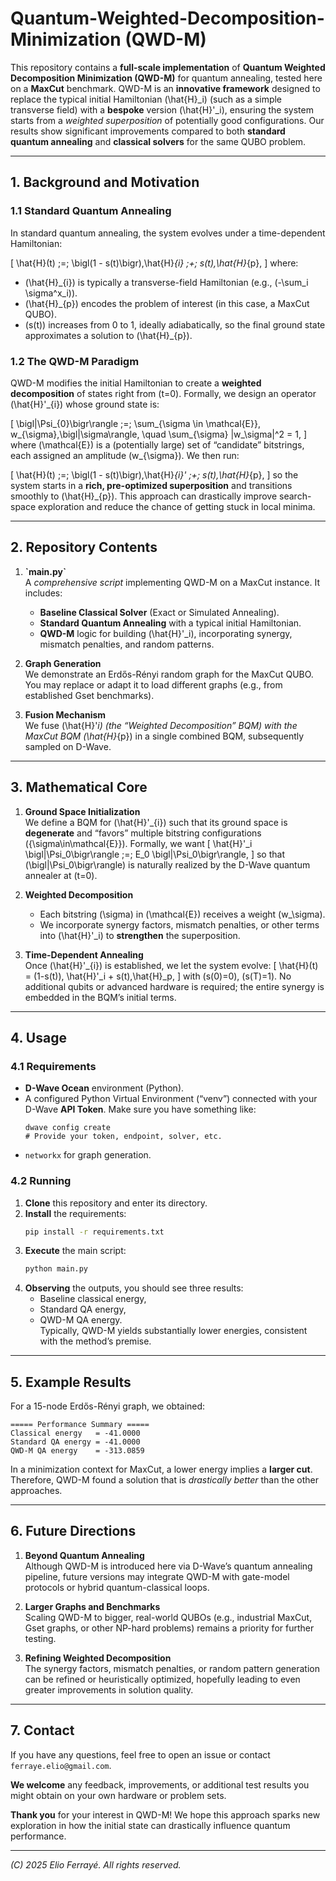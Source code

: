 # Quantum-Weighted-Decomposition-Minimization (QWD-M)

This repository contains a **full-scale implementation** of **Quantum Weighted Decomposition Minimization (QWD-M)** for quantum annealing, tested here on a **MaxCut** benchmark. QWD-M is an **innovative framework** designed to replace the typical initial Hamiltonian \(\hat{H}_i\) (such as a simple transverse field) with a **bespoke** version \(\hat{H}'_i\), ensuring the system starts from a _weighted superposition_ of potentially good configurations. Our results show significant improvements compared to both **standard quantum annealing** and **classical solvers** for the same QUBO problem.

---

## 1. Background and Motivation

### 1.1 Standard Quantum Annealing
In standard quantum annealing, the system evolves under a time-dependent Hamiltonian:

\[
\hat{H}(t) \;=\; \bigl(1 - s(t)\bigr)\,\hat{H}_{i} \;+\; s(t)\,\hat{H}_{p}, 
\]
where:
- \(\hat{H}_{i}\) is typically a transverse-field Hamiltonian (e.g., \(-\sum_i \sigma^x_i\)).
- \(\hat{H}_{p}\) encodes the problem of interest (in this case, a MaxCut QUBO).
- \(s(t)\) increases from 0 to 1, ideally adiabatically, so the final ground state approximates a solution to \(\hat{H}_{p}\).

### 1.2 The QWD-M Paradigm
QWD-M modifies the initial Hamiltonian to create a **weighted decomposition** of states right from \(t=0\). Formally, we design an operator \(\hat{H}'_{i}\) whose ground state is:

\[
\bigl|\Psi_{0}\bigr\rangle 
\;=\;
\sum_{\sigma \in \mathcal{E}}\, w_{\sigma}\,\bigl|\sigma\rangle,
\quad \sum_{\sigma} |w_\sigma|^2 = 1,
\]
where \(\mathcal{E}\) is a (potentially large) set of “candidate” bitstrings, each assigned an amplitude \(w_{\sigma}\). We then run:

\[
\hat{H}(t)
\;=\;
\bigl(1 - s(t)\bigr)\,\hat{H}_{i}' 
\;+\;
s(t)\,\hat{H}_{p},
\]
so the system starts in a **rich, pre-optimized superposition** and transitions smoothly to \(\hat{H}_{p}\). This approach can drastically improve search-space exploration and reduce the chance of getting stuck in local minima.

---

## 2. Repository Contents

1. **\`main.py\`**  
   A _comprehensive script_ implementing QWD-M on a MaxCut instance. It includes:
   - **Baseline Classical Solver** (Exact or Simulated Annealing).
   - **Standard Quantum Annealing** with a typical initial Hamiltonian.
   - **QWD-M** logic for building \(\hat{H}'_i\), incorporating synergy, mismatch penalties, and random patterns.

2. **Graph Generation**  
   We demonstrate an Erdős-Rényi random graph for the MaxCut QUBO. You may replace or adapt it to load different graphs (e.g., from established Gset benchmarks).

3. **Fusion Mechanism**  
   We fuse \(\hat{H}'_i\) (the “Weighted Decomposition” BQM) with the MaxCut BQM \(\hat{H}_{p}\) in a single combined BQM, subsequently sampled on D-Wave.

---

## 3. Mathematical Core

1. **Ground Space Initialization**  
   We define a BQM for \(\hat{H}'_{i}\) such that its ground space is **degenerate** and “favors” multiple bitstring configurations \(\{\sigma\in\mathcal{E}\}\). Formally, we want
   \[
   \hat{H}'_i \bigl|\Psi_0\bigr\rangle \;=\; E_0 \bigl|\Psi_0\bigr\rangle,
   \]
   so that \(\bigl|\Psi_0\bigr\rangle\) is naturally realized by the D-Wave quantum annealer at \(t=0\).

2. **Weighted Decomposition**  
   - Each bitstring \(\sigma\) in \(\mathcal{E}\) receives a weight \(w_\sigma\).  
   - We incorporate synergy factors, mismatch penalties, or other terms into \(\hat{H}'_i\) to **strengthen** the superposition.

3. **Time-Dependent Annealing**  
   Once \(\hat{H}'_{i}\) is established, we let the system evolve:
   \[
   \hat{H}(t)
   = (1-s(t))\, \hat{H}'_i + s(t)\,\hat{H}_p,
   \]
   with \(s(0)=0\), \(s(T)=1\). No additional qubits or advanced hardware is required; the entire synergy is embedded in the BQM’s initial terms.

---

## 4. Usage

### 4.1 Requirements
- **D-Wave Ocean** environment (Python).  
- A configured Python Virtual Environment (“venv”) connected with your D-Wave **API Token**. Make sure you have something like:
  ```
  dwave config create
  # Provide your token, endpoint, solver, etc.
  ```
- `networkx` for graph generation.

### 4.2 Running
1. **Clone** this repository and enter its directory.
2. **Install** the requirements:
   ```bash
   pip install -r requirements.txt
   ```
3. **Execute** the main script:
   ```bash
   python main.py
   ```
4. **Observing** the outputs, you should see three results:
   - Baseline classical energy,
   - Standard QA energy,
   - QWD-M QA energy.  
   Typically, QWD-M yields substantially lower energies, consistent with the method’s premise.

---

## 5. Example Results

For a 15-node Erdős-Rényi graph, we obtained:

```
===== Performance Summary =====
Classical energy   = -41.0000
Standard QA energy = -41.0000
QWD-M QA energy    = -313.0859
```

In a minimization context for MaxCut, a lower energy implies a **larger cut**. Therefore, QWD-M found a solution that is *drastically better* than the other approaches.

---

## 6. Future Directions

1. **Beyond Quantum Annealing**  
   Although QWD-M is introduced here via D-Wave’s quantum annealing pipeline, future versions may integrate QWD-M with gate-model protocols or hybrid quantum-classical loops.

2. **Larger Graphs and Benchmarks**  
   Scaling QWD-M to bigger, real-world QUBOs (e.g., industrial MaxCut, Gset graphs, or other NP-hard problems) remains a priority for further testing.

3. **Refining Weighted Decomposition**  
   The synergy factors, mismatch penalties, or random pattern generation can be refined or heuristically optimized, hopefully leading to even greater improvements in solution quality.

---

## 7. Contact

If you have any questions, feel free to open an issue or contact `ferraye.elio@gmail.com`. 

**We welcome** any feedback, improvements, or additional test results you might obtain on your own hardware or problem sets.

**Thank you** for your interest in QWD-M! We hope this approach sparks new exploration in how the initial state can drastically influence quantum performance.

---

*(C) 2025 Elio Ferrayé. All rights reserved.*

